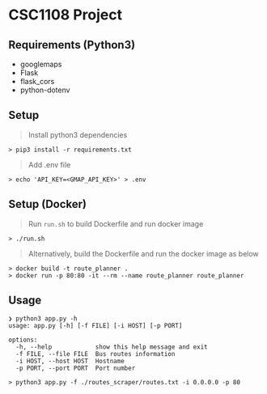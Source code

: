 # CSC1108 Project

## Requirements (Python3)

- googlemaps
- Flask
- flask_cors
- python-dotenv

## Setup

> Install python3 dependencies

```shell
> pip3 install -r requirements.txt
```

> Add .env file

```shell
> echo 'API_KEY=<GMAP_API_KEY>' > .env
```

## Setup (Docker)

> Run `run.sh` to build Dockerfile and run docker image

```shell
> ./run.sh
```

> Alternatively, build the Dockerfile and run the docker image as below

```shell
> docker build -t route_planner .
> docker run -p 80:80 -it --rm --name route_planner route_planner
```

## Usage

```shell
❯ python3 app.py -h
usage: app.py [-h] [-f FILE] [-i HOST] [-p PORT]

options:
  -h, --help            show this help message and exit
  -f FILE, --file FILE  Bus routes information
  -i HOST, --host HOST  Hostname
  -p PORT, --port PORT  Port number
```

```shell
> python3 app.py -f ./routes_scraper/routes.txt -i 0.0.0.0 -p 80
```
